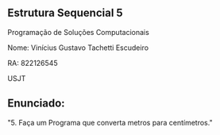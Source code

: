 ## Estrutura Sequencial 5

Programação de Soluções Computacionais

Nome: Vinícius Gustavo Tachetti Escudeiro

RA: 822126545

USJT

## Enunciado:

"5. Faça um Programa que converta metros para centímetros."

